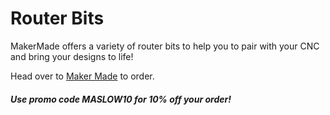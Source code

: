# Router Bits

MakerMade offers a variety of router bits to help you to pair with your CNC and bring your designs to life!

Head over to [Maker Made](https://makermade.com/collections/all/category_cnc-router-bit?) to order.

#### ***Use promo code MASLOW10 for 10% off your order!***

